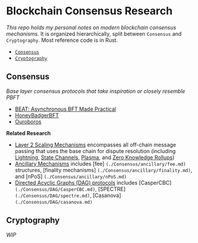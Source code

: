# Blockchain Consensus Research

*This repo holds my personal notes on modern blockchain consensus mechanisms.* It is organized hierarchically, split between `Consensus` and `Cryptography`. Most reference code is in Rust.

* [`Consensus`](./Consensus/README.md)
* [`Cryptography`](./RealCrypto/README.md)

## Consensus

*Base layer consensus protocols that take inspiration or closely resemble PBFT*
* [BEAT: Asynchronous BFT Made Practical](./Consensus/BEAT.md)
* [HoneyBadgerBFT](./Consensus/HoneyBadgerBFT.md)
* [Ouroboros](./Consensus/Ouroboros.md)

**Related Research**
* [Layer 2 Scaling Mechanisms](./Consensus/L2) encompasses all off-chain message passing that uses the base chain for dispute resolution (including [Lightning](./Consensus/L2/lightning.md), [State Channels](./Consensus/L2/statechannel.md), [Plasma](./Consensus/L2/plasma.md), and [Zero Knowledge Rollups](./rollups.md))
* [Ancillary Mechanisms](./Consensus/ancillary) includes [fee] `(./Consensus/ancillary/fee.md)` structures, [finality mechanisms] `(./Consensus/ancillary/finality.md)`, and [nPoS] `(./Consensus/ancillary/nPoS.md)`
* [Directed Acyclic Graphs (DAG) protocols](./Consensus/DAG) includes [CasperCBC] `(./Consensus/DAG/CasperCBC.md)`, [SPECTRE]`(./Consensus/DAG/spectre.md)`, [Casanova] `(./Consensus/DAG/casanova.md)`

## Cryptography

*WIP*
